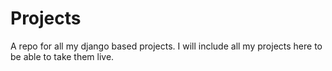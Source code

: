 # Projects
A repo for all my django based projects.
I will include all my projects here to be able to take them live.
